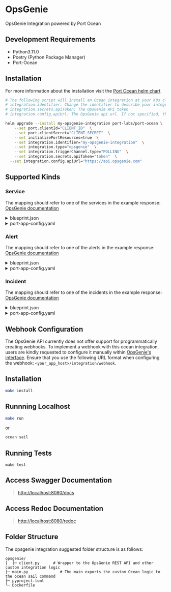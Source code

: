# OpsGenie

OpsGenie Integration powered by Port Ocean


## Development Requirements

- Python3.11.0
- Poetry (Python Package Manager)
- Port-Ocean

## Installation
For more information about the installation visit the [Port Ocean helm chart](https://github.com/port-labs/helm-charts/tree/main/charts/port-ocean)

```bash
# The following script will install an Ocean integration at your K8s cluster using helm
# integration.identifier: Change the identifier to describe your integration
# integration.secrets.apiToken: The OpsGenie API token
# integration.config.apiUrl: The OpsGenie api url. If not specified, the default will be https://api.opsgenie.com. If you are using the EU instance of Opsgenie, the apiURL needs to be https://api.eu.opsgenie.com for requests to be executed.

helm upgrade --install my-opsgenie-integration port-labs/port-ocean \
	--set port.clientId="CLIENT_ID"  \
	--set port.clientSecret="CLIENT_SECRET"  \
	--set initializePortResources=true  \
	--set integration.identifier="my-opsgenie-integration"  \
	--set integration.type="opsgenie"  \
	--set integration.triggerChannel.type="POLLING"  \
	--set integration.secrets.apiToken="token"  \
  --set integration.config.apiUrl="https://api.opsgenie.com"
```
## Supported Kinds
### Service
The mapping should refer to one of the services in the example response: [OpsGenie documentation](https://docs.opsgenie.com/docs/service-api)

<details>
<summary>blueprint.json</summary>

```json
{
	"identifier": "opsGenieService",
	"description": "This blueprint represents an OpsGenie service in our software catalog",
	"title": "OpsGenie Service",
	"icon": "OpsGenie",
	"schema": {
		"properties": {
			"description": {
				"type": "string",
				"title": "Description",
				"icon": "DefaultProperty"
			},
			"url": {
				"title": "URL",
				"type": "string",
				"description": "URL to the service",
				"format": "url"
			},
			"tags": {
				"type": "array",
				"items": {
					"type": "string"
				},
				"title": "Tags",
				"icon": "DefaultProperty"
			},
			"oncallTeam": {
				"type": "string",
				"title": "OnCall Team",
				"description": "Name of the team responsible for this service",
				"icon": "DefaultProperty"
			},
			"teamMembers": {
				"icon": "TwoUsers",
				"type": "array",
				"items": {
					"type": "string",
					"format": "user"
				},
				"title": "Team Members",
				"description": "Members of team responsible for this service"
			},
			"teamSize": {
				"type": "number",
				"title": "Team Size",
				"description": "Size of the team",
				"icon": "DefaultProperty"
			}
		},
		"required": []
	},
	"mirrorProperties": {},
	"calculationProperties": {},
	"relations": {}
}
```
</details>
<details>
  <summary>port-app-config.yaml</summary>

```yaml
resources:
  - kind: service
    selector:
      query: 'true'
    port:
      entity:
        mappings:
          identifier: .id
          title: .name
          blueprint: '"opsGenieService"'
          properties:
            description: .description
            url: .links.web
            tags: .tags
            oncallTeam: .__team.name
            teamMembers: '[.__team.members[].user.username]'
            teamSize: .__team.members | length
```
</details>

### Alert
The mapping should refer to one of the alerts in the example response: [OpsGenie documentation](https://docs.opsgenie.com/docs/alert-api#list-alerts)

<details>
<summary>blueprint.json</summary>

```json
{
	"identifier": "opsGenieAlert",
	"description": "This blueprint represents an OpsGenie alert in our software catalog",
	"title": "OpsGenie Alert",
	"icon": "OpsGenie",
	"schema": {
		"properties": {
			"description": {
				"title": "Description",
				"type": "string"
			},
			"status": {
				"type": "string",
				"title": "Status",
				"enum": [
					"closed",
					"open"
				],
				"enumColors": {
					"closed": "green",
					"open": "red"
				},
				"description": "The status of the alert"
			},
			"acknowledged": {
				"type": "boolean",
				"title": "Acknowledged"
			},
			"tags": {
				"type": "array",
				"items": {
					"type": "string"
				},
				"title": "Tags"
			},
			"responders": {
				"type": "array",
				"title": "Responders",
				"description": "Responders to the alert"
			},
			"integration": {
				"type": "string",
				"title": "Integration",
				"description": "The name of the Integration"
			},
			"priority": {
				"type": "string",
				"title": "Priority"
			},
			"sourceName": {
				"type": "string",
				"title": "Source Name",
				"description": "Alert source name"
			},
			"createdBy": {
				"title": "Created By",
				"type": "string",
				"format": "user"
			},
			"createdAt": {
				"title": "Create At",
				"type": "string",
				"format": "date-time"
			},
			"updatedAt": {
				"title": "Updated At",
				"type": "string",
				"format": "date-time"
			},
			"count": {
				"title": "Count",
				"type": "number"
			}
		},
		"required": []
	},
	"mirrorProperties": {},
	"calculationProperties": {},
	"relations": {}
}
```
</details>
<details>
  <summary>port-app-config.yaml</summary>

```yaml
resources:
  - kind: alert
    selector:
      query: 'true'
    port:
      entity:
        mappings:
          identifier: .id
          title: .message
          blueprint: '"opsGenieAlert"'
          properties:
            status: .status
            acknowledged: .acknowledged
            responders: .responders
            priority: .priority
            sourceName: .source
            tags: .tags
            count: .count
            createdBy: .owner
            createdAt: .createdAt
            updatedAt: .updatedAt
            description: .description
            integration: .integration.name
```
</details>

### Incident
The mapping should refer to one of the incidents in the example response: [OpsGenie documentation](https://docs.opsgenie.com/docs/incident-api#list-incidents)

<details>
<summary>blueprint.json</summary>

```json
{
	"identifier": "opsGenieIncident",
	"description": "This blueprint represents an OpsGenie incident in our software catalog",
	"title": "OpsGenie Incident",
	"icon": "OpsGenie",
	"schema": {
		"properties": {
			"description": {
				"title": "Description",
				"type": "string"
			},
			"status": {
				"type": "string",
				"title": "Status",
				"enum": [
					"closed",
					"open",
					"resolved"
				],
				"enumColors": {
					"closed": "blue",
					"open": "red",
					"resolved": "green"
				},
				"description": "The status of the incident"
			},
			"url": {
				"type": "string",
				"format": "url",
				"title": "URL"
			},
			"tags": {
				"type": "array",
				"items": {
					"type": "string"
				},
				"title": "Tags"
			},
			"responders": {
				"type": "array",
				"title": "Responders",
				"description": "Responders to the alert"
			},
			"priority": {
				"type": "string",
				"title": "Priority"
			},
			"createdAt": {
				"title": "Create At",
				"type": "string",
				"format": "date-time"
			},
			"updatedAt": {
				"title": "Updated At",
				"type": "string",
				"format": "date-time"
			}
		},
		"required": []
	},
	"mirrorProperties": {},
	"calculationProperties": {},
	"relations": {
		"services": {
			"title": "Impacted Services",
			"target": "opsGenieService",
			"many": true,
			"required": false
		}
	}
}
```
</details>
<details>
  <summary>port-app-config.yaml</summary>

```yaml
resources:
  - kind: incident
    selector:
      query: 'true'
    port:
      entity:
        mappings:
          identifier: .id
          title: .message
          blueprint: '"opsGenieIncident"'
          properties:
            status: .status
            responders: .responders
            priority: .priority
            tags: .tags
            url: .links.web
            createdAt: .createdAt
            updatedAt: .updatedAt
            description: .description
          relations:
            services: .impactedServices
```
</details>

## Webhook Configuration
The OpsGenie API currently does not offer support for programmatically creating webhooks. To implement a webhook with this ocean integration, users are kindly requested to configure it manually within [OpsGenie's interface](https://docs.getport.io/build-your-software-catalog/sync-data-to-catalog/webhook/examples/opsgenie#create-a-webhook-in-opsgenie). Ensure that you use the following URL format when configuring the webhook: `<your_app_host>/integration/webhook`.

## Installation

```sh
make install
```

## Runnning Localhost
```sh
make run
```
or
```sh
ocean sail
```

## Running Tests

`make test`

## Access Swagger Documentation

> <http://localhost:8080/docs>

## Access Redoc Documentation

> <http://localhost:8080/redoc>


## Folder Structure
The opsgenie integration suggested folder structure is as follows:

```
opsgenie/
│  ├─ client.py      # Wrapper to the OpsGenie REST API and other custom integration logic
├─ main.py              # The main exports the custom Ocean logic to the ocean sail command
├─ pyproject.toml
└─ Dockerfile
```